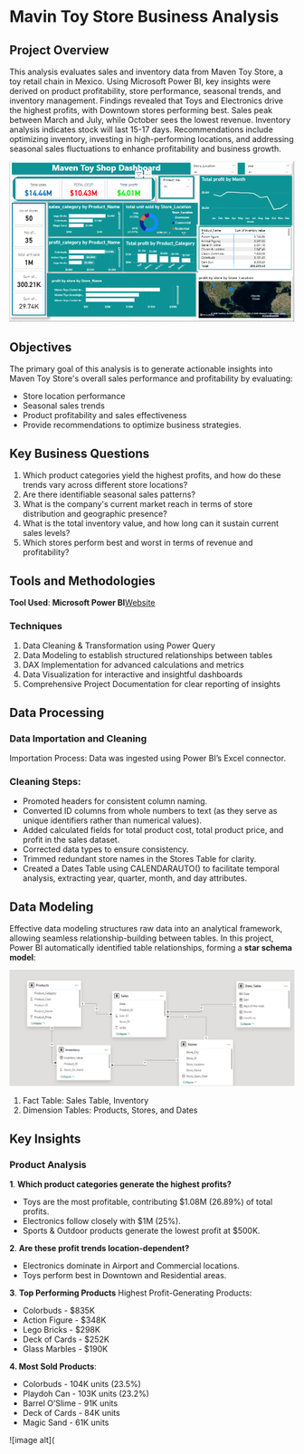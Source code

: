 # Mavin Toy Store Business Analysis

## Project Overview
This analysis evaluates sales and inventory data from Maven Toy Store, a toy retail chain in Mexico. Using Microsoft Power BI, key insights were derived on product profitability, store performance, seasonal trends, and inventory management. Findings revealed that Toys and Electronics drive the highest profits, with Downtown stores performing best. Sales peak between March and July, while October sees the lowest revenue. Inventory analysis indicates stock will last 15-17 days. Recommendations include optimizing inventory, investing in high-performing locations, and addressing seasonal sales fluctuations to enhance profitability and business growth. 

![image alt](https://github.com/jhackie12/Power-BI-Project/blob/7965286fbdaf3b38e871e9adeeba4df56c1d2ddd/Dashboard%20image.PNG)


## Objectives
The primary goal of this analysis is to generate actionable insights into Maven Toy Store's overall sales performance and profitability by evaluating: 
- Store location performance 
- Seasonal sales trends 
- Product profitability and sales effectiveness 
- Provide recommendations to optimize business strategies.


## Key Business Questions 
1. Which product categories yield the highest profits, and how do these trends vary across different store locations?
2. Are there identifiable seasonal sales patterns?
3. What is the company's current market reach in terms of store distribution and geographic presence?
4. What is the total inventory value, and how long can it sustain current sales levels?
5. Which stores perform best and worst in terms of revenue and profitability?


## Tools and Methodologies 
**Tool Used**: **Microsoft Power BI**[Website](https://www.microsoft.com/en-us/power-platform/products/power-bi)

### Techniques
1. Data Cleaning & Transformation using Power Query
2. Data Modeling to establish structured relationships between tables
3. DAX Implementation for advanced calculations and metrics
4. Data Visualization for interactive and insightful dashboards
5. Comprehensive Project Documentation for clear reporting of insights


## Data Processing 

### Data Importation and Cleaning 
Importation Process: Data was ingested using Power BI’s Excel connector. 

### Cleaning Steps: 
- Promoted headers for consistent column naming. 
- Converted ID columns from whole numbers to text (as they serve as unique identifiers rather than numerical values). 
- Added calculated fields for total product cost, total product price, and profit in the sales dataset. 
- Corrected data types to ensure consistency. 
- Trimmed redundant store names in the Stores Table for clarity. 
- Created a Dates Table using CALENDARAUTO() to facilitate temporal analysis, extracting year, quarter, month, and day attributes.


## Data Modeling 
Effective data modeling structures raw data into an analytical framework, allowing seamless relationship-building between tables. In this project, Power BI automatically identified table relationships, forming a **star schema model**:

![image alt](https://github.com/jhackie12/Power-BI-Project/blob/b34bf99b82d2b44957224364d53ea29c58c05031/star%20schema.PNG)

1. Fact Table: Sales Table, Inventory
2. Dimension Tables: Products, Stores, and Dates

## Key Insights

### Product Analysis 
**1**. **Which product categories generate the highest profits?**
- Toys are the most profitable, contributing $1.08M (26.89%) of total profits. 
- Electronics follow closely with $1M (25%). 
- Sports & Outdoor products generate the lowest profit at $500K.

**2**. **Are these profit trends location-dependent?**
- Electronics dominate in Airport and Commercial locations. 
- Toys perform best in Downtown and Residential areas.

 **3**. **Top Performing Products**
Highest Profit-Generating Products:
- Colorbuds - $835K 
- Action Figure - $348K 
- Lego Bricks - $298K 
- Deck of Cards - $252K 
- Glass Marbles - $190K

**4. Most Sold Products**:
  - Colorbuds - 104K units (23.5%)
  - Playdoh Can - 103K units (23.2%)
  - Barrel O’Slime - 91K units
  - Deck of Cards - 84K units
  - Magic Sand - 61K units

  ![image alt](
